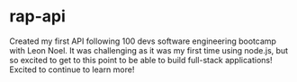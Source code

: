 # rap-api

Created my first API following 100 devs software engineering bootcamp with Leon Noel. 
It was challenging as it was my first time using node.js, but so excited to get to this point
to be able to build full-stack applications! Excited to continue to learn more!
